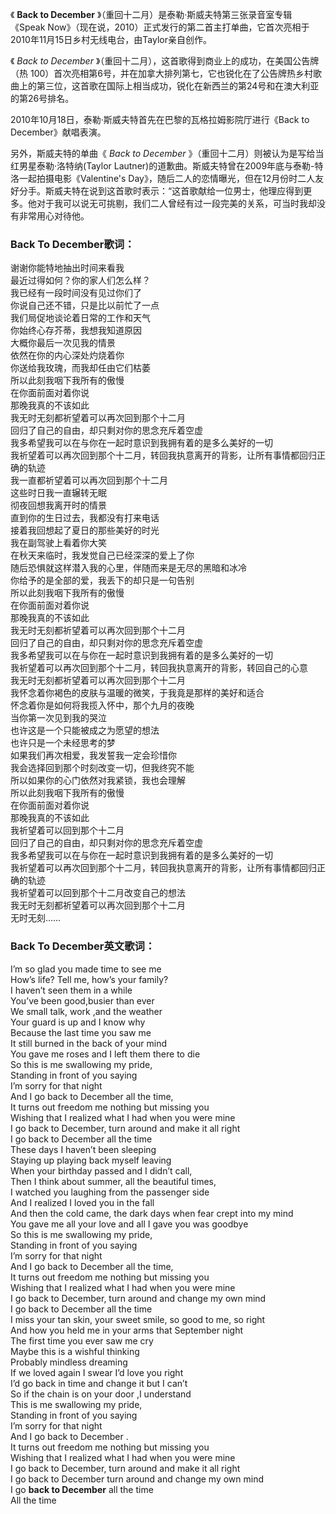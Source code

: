 

《 **Back to December** 》（重回十二月）是泰勒·斯威夫特第三张录音室专辑《Speak
Now》（现在说，2010）正式发行的第二首主打单曲，它首次亮相于2010年11月15日乡村无线电台，由Taylor亲自创作。

《 _Back to December_ 》（重回十二月），这首歌得到商业上的成功，在美国公告牌（热
100）首次亮相第6号，并在加拿大排列第七，它也锐化在了公告牌热乡村歌曲上的第三位，这首歌在国际上相当成功，锐化在新西兰的第24号和在澳大利亚的第26号排名。

2010年10月18日，泰勒·斯威夫特首先在巴黎的瓦格拉姆影院厅进行《Back to December》献唱表演。

另外，斯威夫特的单曲《 _Back to December_ 》（重回十二月）则被认为是写给当红男星泰勒·洛特纳(Taylor
Lautner)的道歉曲。斯威夫特曾在2009年底与泰勒-特洛一起拍摄电影《Valentine's
Day》，随后二人的恋情曝光，但在12月份时二人友好分手。斯威夫特在说到这首歌时表示：“这首歌献给一位男士，他理应得到更多。他对于我可以说无可挑剔，我们二人曾经有过一段完美的关系，可当时我却没有非常用心对待他。

### Back To December歌词：

谢谢你能特地抽出时间来看我  
最近过得如何？你的家人们怎么样？  
我已经有一段时间没有见过你们了  
你说自己还不错，只是比以前忙了一点  
我们局促地谈论着日常的工作和天气  
你始终心存芥蒂，我想我知道原因  
大概你最后一次见我的情景  
依然在你的内心深处灼烧着你  
你送给我玫瑰，而我却任由它们枯萎  
所以此刻我咽下我所有的傲慢  
在你面前面对着你说  
那晚我真的不该如此  
我无时无刻都祈望着可以再次回到那个十二月  
回归了自己的自由，却只剩对你的思念充斥着空虚  
我多希望我可以在与你在一起时意识到我拥有着的是多么美好的一切  
我祈望着可以再次回到那个十二月，转回我执意离开的背影，让所有事情都回归正确的轨迹  
我一直都祈望着可以再次回到那个十二月  
这些时日我一直辗转无眠  
彻夜回想我离开时的情景  
直到你的生日过去，我都没有打来电话  
接着我回想起了夏日的那些美好的时光  
我在副驾驶上看着你大笑  
在秋天来临时，我发觉自己已经深深的爱上了你  
随后恐惧就这样潜入我的心里，伴随而来是无尽的黑暗和冰冷  
你给予的是全部的爱，我丢下的却只是一句告别  
所以此刻我咽下我所有的傲慢  
在你面前面对着你说  
那晚我真的不该如此  
我无时无刻都祈望着可以再次回到那个十二月  
回归了自己的自由，却只剩对你的思念充斥着空虚  
我多希望我可以在与你在一起时意识到我拥有着的是多么美好的一切  
我祈望着可以再次回到那个十二月，转回我执意离开的背影，转回自己的心意  
我无时无刻都祈望着可以再次回到那个十二月  
我怀念着你褐色的皮肤与温暖的微笑，于我竟是那样的美好和适合  
怀念着你是如何将我揽入怀中，那个九月的夜晚  
当你第一次见到我的哭泣  
也许这是一个只能被成之为愿望的想法  
也许只是一个未经思考的梦  
如果我们再次相爱，我发誓我一定会珍惜你  
我会选择回到那个时刻改变一切，但我终究不能  
所以如果你的心门依然对我紧锁，我也会理解  
所以此刻我咽下我所有的傲慢  
在你面前面对着你说  
那晚我真的不该如此  
我祈望着可以回到那个十二月  
回归了自己的自由，却只剩对你的思念充斥着空虚  
我多希望我可以在与你在一起时意识到我拥有着的是多么美好的一切  
我祈望着可以再次回到那个十二月，转回我执意离开的背影，让所有事情都回归正确的轨迹  
我祈望着可以回到那个十二月改变自己的想法  
我无时无刻都祈望着可以再次回到那个十二月  
无时无刻……

### Back To December英文歌词：

I’m so glad you made time to see me  
How’s life? Tell me, how’s your family?  
I haven’t seen them in a while  
You’ve been good,busier than ever  
We small talk, work ,and the weather  
Your guard is up and I know why  
Because the last time you saw me  
It still burned in the back of your mind  
You gave me roses and I left them there to die  
So this is me swallowing my pride,  
Standing in front of you saying  
I’m sorry for that night  
And I go back to December all the time,  
It turns out freedom me nothing but missing you  
Wishing that I realized what I had when you were mine  
I go back to December, turn around and make it all right  
I go back to December all the time  
These days I haven’t been sleeping  
Staying up playing back myself leaving  
When your birthday passed and I didn’t call,  
Then I think about summer, all the beautiful times,  
I watched you laughing from the passenger side  
And I realized I loved you in the fall  
And then the cold came, the dark days when fear crept into my mind  
You gave me all your love and all I gave you was goodbye  
So this is me swallowing my pride,  
Standing in front of you saying  
I’m sorry for that night  
And I go back to December all the time,  
It turns out freedom me nothing but missing you  
Wishing that I realized what I had when you were mine  
I go back to December, turn around and change my own mind  
I go back to December all the time  
I miss your tan skin, your sweet smile, so good to me, so right  
And how you held me in your arms that September night  
The first time you ever saw me cry  
Maybe this is a wishful thinking  
Probably mindless dreaming  
If we loved again I swear I’d love you right  
I’d go back in time and change it but I can’t  
So if the chain is on your door ,I understand  
This is me swallowing my pride,  
Standing in front of you saying  
I’m sorry for that night  
And I go back to December .  
It turns out freedom me nothing but missing you  
Wishing that I realized what I had when you were mine  
I go back to December, turn around and make it all right  
I go back to December turn around and change my own mind  
I go **back to December** all the time  
All the time

